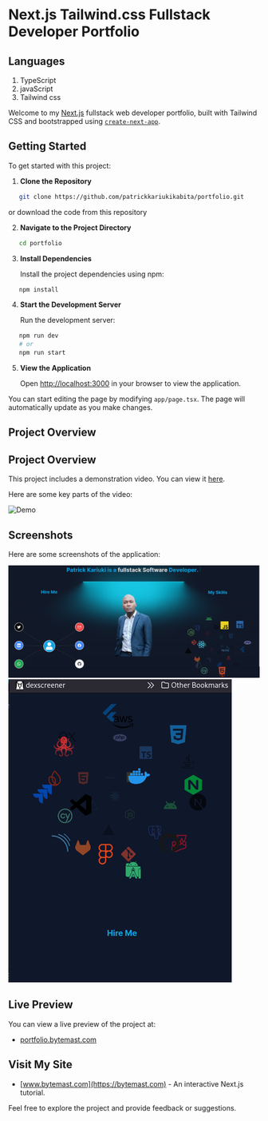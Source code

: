
# Next.js Tailwind.css Fullstack Developer Portfolio

## Languages
1. TypeScript
2. javaScript
3. Tailwind css


Welcome to my [Next.js](https://nextjs.org/) fullstack web developer portfolio, built with Tailwind CSS and bootstrapped using [`create-next-app`](https://github.com/vercel/next.js/tree/canary/packages/create-next-app).

## Getting Started

To get started with this project:

1. **Clone the Repository**

```bash
   git clone https://github.com/patrickkariukikabita/portfolio.git
```
or download the code from this repository

2. **Navigate to the Project Directory**

```bash
   cd portfolio
```

3. **Install Dependencies**

   Install the project dependencies using npm:

```bash
   npm install
```

4. **Start the Development Server**

   Run the development server:

```bash
   npm run dev
   # or
   npm run start
```

5. **View the Application**

   Open [http://localhost:3000](http://localhost:3000) in your browser to view the application.

You can start editing the page by modifying `app/page.tsx`. The page will automatically update as you make changes.



## Project Overview

## Project Overview

This project includes a demonstration video. You can view it [here](resources/video.mp4).

Here are some key parts of the video:

![Demo](resources/output.gif)

## Screenshots

Here are some screenshots of the application:

![Screenshot 1](resources/screenshot1.png)
![Screenshot 2](resources/screenshot2.png)

## Live Preview

You can view a live preview of the project at:

- [portfolio.bytemast.com](https://portfolio.bytemast.com)

## Visit My Site

- [www.bytemast.com](https://bytemast.com) - An interactive Next.js tutorial.

Feel free to explore the project and provide feedback or suggestions.


